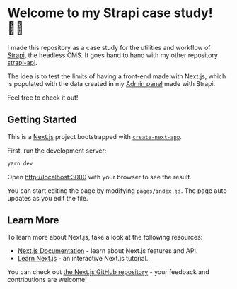 # Welcome to my Strapi case study! 👨‍💻

I made this repository as a case study for the utilities and workflow of [Strapi](https://strapi.io/), the headless CMS. It goes hand to hand with my other repository [strapi-api](https://github.com/randreu28/strapi-api). 

The idea is to test the limits of having a front-end made with Next.js, which is populated with the data created in my [Admin panel](https://randreu28-strapi-api.herokuapp.com/admin) made with Strapi. 

Feel free to check it out!

## Getting Started

This is a [Next.js](https://nextjs.org/) project bootstrapped with [`create-next-app`](https://github.com/vercel/next.js/tree/canary/packages/create-next-app).

First, run the development server:

```bash
yarn dev
```

Open [http://localhost:3000](http://localhost:3000) with your browser to see the result.

You can start editing the page by modifying `pages/index.js`. The page auto-updates as you edit the file.

## Learn More

To learn more about Next.js, take a look at the following resources:

- [Next.js Documentation](https://nextjs.org/docs) - learn about Next.js features and API.
- [Learn Next.js](https://nextjs.org/learn) - an interactive Next.js tutorial.

You can check out [the Next.js GitHub repository](https://github.com/vercel/next.js/) - your feedback and contributions are welcome!
